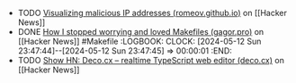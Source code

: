 - TODO [Visualizing malicious IP addresses (romeov.github.io)](https://news.ycombinator.com/item?id=40164337) on [[Hacker News]]
- DONE [How I stopped worrying and loved Makefiles (gagor.pro)](https://news.ycombinator.com/item?id=40182555) on [[Hacker News]] #Makefile
  :LOGBOOK:
  CLOCK: [2024-05-12 Sun 23:47:44]--[2024-05-12 Sun 23:47:45] =>  00:00:01
  :END:
- TODO [Show HN: Deco.cx – realtime TypeScript web editor (deco.cx)](https://news.ycombinator.com/item?id=39989467) on [[Hacker News]]